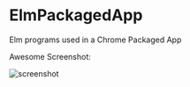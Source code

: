 ElmPackagedApp
==============

Elm programs used in a Chrome Packaged App

Awesome Screenshot:

![screenshot](https://raw.github.com/hoosierEE/ElmPackagedApp/master/screenshot.png)

